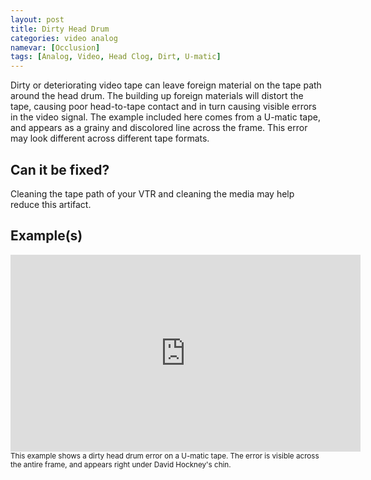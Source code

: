 ```yaml
---
layout: post
title: Dirty Head Drum
categories: video analog
namevar: [Occlusion]
tags: [Analog, Video, Head Clog, Dirt, U-matic]
---
```

Dirty or deteriorating video tape can leave foreign material on the tape path around the head drum. The building up foreign materials will distort the tape, causing poor head-to-tape contact and in turn causing visible errors in the video signal. The example included here comes from a U-matic tape, and appears as a grainy and discolored line across the frame. This error may look different across different tape formats. 

## Can it be fixed?

Cleaning the tape path of your VTR and cleaning the media may help reduce this artifact. 

## Example(s)

<iframe src="https://archive.org/embed/DirtyHeadDrum" width="560" height="315" frameborder="0" webkitallowfullscreen="true" mozallowfullscreen="true" allowfullscreen></iframe><br>
<sub>This example shows a dirty head drum error on a U-matic tape. The error is visible across the antire frame, and appears right under David Hockney's chin.</sub>
